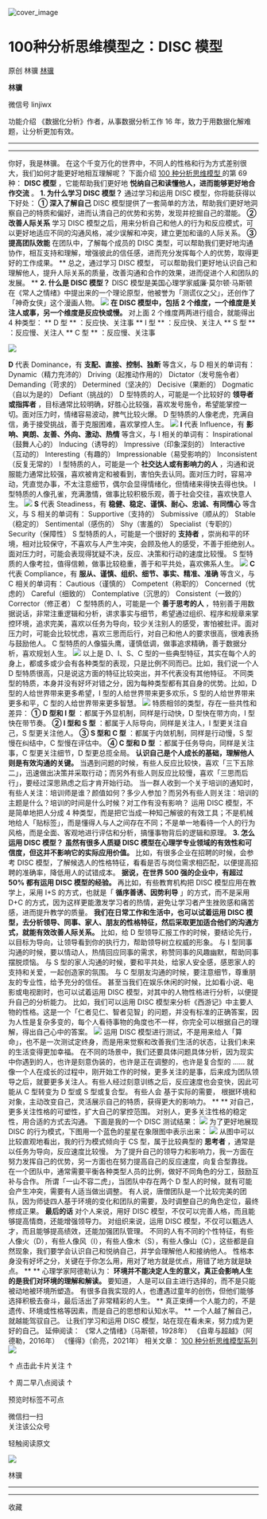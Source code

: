 ![cover_image](https://mmbiz.qpic.cn/mmbiz_jpg/giaycic3UNwo1Dqmiap99iaSSibZxeFvjTIMFBLJPqajl6YURtstetA99SoicHwDxOYwmrCvhFBGcOJJpt9Mf4yPZEfw/0?wx_fmt=jpeg)

#  100种分析思维模型之：DISC 模型

原创  林骥  [ 林骥 ](javascript:void\(0\);)

**林骥**

微信号  linjiwx

功能介绍  《数据化分析》作者，从事数据分析工作 16 年，致力于用数据化解难题，让分析更加有效。

__ __

__ _ _ _ _

你好，我是林骥。  在这个千变万化的世界中，不同人的性格和行为方式差别很大，我们如何才能更好地相互理解呢？  下面介绍  [ 100 种分析思维模型
](https://mp.weixin.qq.com/mp/appmsgalbum?__biz=MzA4ODE2OTIxMw==&action=getalbum&album_id=1701638273011351554#wechat_redirect)
的第 69 种： **DISC 模型** ，它能帮助我们更好地 **悦纳自己和读懂他人，进而能够更好地合作交流** 。  **1\. 为什么学习 DISC
模型？** 通过学习和运用 DISC 模型，你将能获得以下好处：  **① 深入了解自己** DISC
模型提供了一套简单的方法，帮助我们更好地洞察自己的特质和偏好，进而认清自己的优势和劣势，发现并挖掘自己的潜能。  **② 改善人际关系** 学习 DISC
模型之后，用来分析自己和他人的行为和反应模式，可以更好地适应不同的沟通风格，减少误解和冲突，建立更加和谐的人际关系。  **③ 提高团队效能**
在团队中，了解每个成员的 DISC 类型，可以帮助我们更好地沟通协作，相互支持和理解，增强彼此的信任感，进而充分发挥每个人的优势，取得更好的工作成果。
** 总之，通过学习 DISC 模型，  可以帮助我们更好地认识自己和理解他人，提升人际关系的质量，改善沟通和合作的效果，进而促进个人和团队的发展。  **
**2\. 什么是 DISC 模型？** DISC
模型是美国心理学家威廉·莫尔顿·马斯顿在《常人之情绪》中提出来的一个理论原型，他被誉为「测谎仪之父」，还创作了「神奇女侠」这个漫画人物。
![](https://mmbiz.qpic.cn/mmbiz_png/giaycic3UNwo1Dqmiap99iaSSibZxeFvjTIMFX1ugiczHJMdibKqh27B1VvRUJDibwNLE7fmZycz99yazY1XpPMura3fiaA/640?wx_fmt=png)
**在 DISC 模型中，包括 2 个维度，一个维度是关注人或事，另一个维度是反应快或慢。** 对上面 2 个维度两两进行组合，就能得出 4 种类型：
** D 型  ** ：反应快、关注事  ** I 型  ** ：反应快、关注人  ** S 型  ** ：反应慢、关注人  ** C 型  **
：反应慢、关注事

![](https://mmbiz.qpic.cn/mmbiz_png/giaycic3UNwo1Dqmiap99iaSSibZxeFvjTIMFlVvlhIOV4oOqLX3DlpJdmpLicq0bQ1vSHibicbYgkiarj1yoia2uaQsk8HQ/640?wx_fmt=png)

**D** 代表 Dominance，有 **支配、直接、控制、独断** 等含义，与 D 相关的单词有：  Dynamic（精力充沛的）
Driving（起推动作用的）  Dictator（发号施令者）  Demanding（苛求的）  Determined（坚决的）
Decisive（果断的）  Dogmatic（自以为是的）  Defiant（挑战的）  D 型特质的人，可能是一个比较好的 **领导者或指挥者**
，目标通常比较明确，好胜心比较强，喜欢发号施令，希望能掌控一切。面对压力时，情绪容易波动，脾气比较火爆。  D
型特质的人像老虎，充满自信，勇于接受挑战，善于克服困难，喜欢掌控人生。
![](https://mmbiz.qpic.cn/mmbiz_png/giaycic3UNwo1Dqmiap99iaSSibZxeFvjTIMF4cwQ5JrGvxPaibpkaXnfLXbMWEKb83LTMx6hKsefTmkZcGrjLicT5dZw/640?wx_fmt=png)
**I** 代表 Influence，有 **影响、爽朗、友善、外向、激动、热情** 等含义，与 I 相关的单词有：
Inspirational（鼓舞人心的）  Inducing（诱导的）  Impressive（印象深刻的）  Interactive（互动的）
Interesting（有趣的）  Impressionable（易受影响的）  Inconsistent（反复无常的）  I 型特质的人，可能是一个
**社交达人或有影响力的人**
，沟通和说服能力通常比较强，喜欢被肯定和被看到，害怕失去认同。面对压力时，容易冲动，凭直觉办事，不太注意细节，偶尔会显得情绪化，但情绪来得快去得也快。  I
型特质的人像孔雀，充满激情，做事比较积极乐观，善于社会交往，喜欢快意人生。
![](https://mmbiz.qpic.cn/mmbiz_png/giaycic3UNwo1Dqmiap99iaSSibZxeFvjTIMFQzu1Kf6TcTZS4TUkiacBiaECubfBXpPA1GAbVCfDbW4yOleYPDMvb52A/640?wx_fmt=png)
**S** 代表 Steadiness，有 **稳健、稳定、谨慎、耐心、忠诚、有同情心** 等含义，与 S 相关的单词有：  Supportive（支持的）
Submissive（顺从的）  Stable（稳定的）  Sentimental（感伤的）  Shy（害羞的）  Specialist（专职的）
Security（保障性）  S 型特质的人，可能是一个很好的 **支持者**
，崇尚和平的环境，相对比较保守，不喜欢与人产生冲突，会顾及他人的感受，不善于拒绝别人。面对压力时，可能会表现得犹疑不决，反应、决策和行动的速度比较慢。  S
型特质的人像考拉，值得信赖，做事比较稳重，善于和平共处，喜欢佛系人生。
![](https://mmbiz.qpic.cn/mmbiz_png/giaycic3UNwo1Dqmiap99iaSSibZxeFvjTIMFvMibHwv3zBtlg0S2zticNfvCrUNcpGDsoZg5CGOEPTmCSEqCNWvU0IUA/640?wx_fmt=png)
**C** 代表 Compliance，有 **服从、谨慎、组织、细节、事实、精准、准确** 等含义，与 C 相关的单词有：  Cautious（谨慎的）
Competent（称职的）  Concerned（忧虑的）  Careful（细致的）  Contemplative（沉思的）
Consistent（一致的）  Corrector（修正者）  C 型特质的人，可能是一个 **善于思考的人**
，特别善于用数据说话，非常注重逻辑和分析，讲求事实与细节，希望通过组织、程序和规章来掌控环境，追求完美，喜欢以任务为导向，较少关注别人的感受，害怕被批评。面对压力时，可能会比较忧虑，喜欢三思而后行，对自己和他人的要求很高，很难表扬与鼓励他人。
C 型特质的人像猫头鹰，谨慎低调，做事追求精确，善于数据分析，喜欢规划人生。
![](https://mmbiz.qpic.cn/mmbiz_png/giaycic3UNwo1Dqmiap99iaSSibZxeFvjTIMF3e3AhD9f8V2iaanLIN9tev1JsROjia4Uia8icDJbnRyDXT6LkxWoprfkiaA/640?wx_fmt=png)
以上是 D、I、S、C 型的一些典型特征，其实在每个人的身上，都或多或少会有各种类型的表现，只是比例不同而已。比如，我们说一个人 D
型特质很高，只是说这方面的特征比较突出，并不代表没有其他特征。  不同类型的特质，本身并没有好坏对错之分，因为每种类型都有其自身的优势。比如，D
型的人给世界带来更多希望，I 型的人给世界带来更多欢乐，S 型的人给世界带来更多和平，C 型的人给世界带来更多智慧。
![](https://mmbiz.qpic.cn/mmbiz_jpg/giaycic3UNwo3YygI0XeCb7WVhfETMbcIich3a6VibZibDoya4oA1744z0XueWwpuibtZczIh6ibyue5sBPLMiaiaaWcjxg/640?wx_fmt=jpeg)
特质相邻的类型，存在一些共性和差异：  **① D 型和 I 型** ：都属于外显机制，同样是行动快，D 型快在带方向，I 型快在带节奏。  **② I
型和 S 型** ：都属于人际导向，同样是关注人，I 型更关注自己，S 型更关注他人。  **③ S 型和 C 型** ：都属于内敛机制，同样是行动慢，S
型慢在纠结中，C 型慢在评估中。  **④ C 型和 D 型** ：都属于任务导向，同样是关注事，C 型更关注细节，D 型更总揽全局。
**认识自己是个人成长的基础，理解他人则是有效沟通的关键。**
当遇到问题的时候，有些人反应比较快，喜欢「三下五除二」，迅速做出决策并采取行动；而另外有些人则反应比较慢，喜欢「三思而后行」，要经过深思熟虑之后才肯开始行动。
当一群人收到一个关于培训的通知时，有些人关注：培训师是谁？颜值如何？多少人参加？而另外有些人则关注：培训的主题是什么？培训的时间是什么时候？对工作有没有影响？
运用 DISC 模型，不是简单地把人分成 4
种类型，而是把它当成一种知己解彼的有效工具；不是机械地给人「贴标签」，而是懂得人与人之间存在不同；不是单一地看待一个人的行为风格，而是全面、客观地进行评估和分析，搞懂事物背后的逻辑和原理。
**3\. 怎么运用 DISC 模型？** **虽然有很多人质疑 DISC 模型在心理学专业领域的有效性和可信度，但这并不影响它的实际应用价值。**
比如，有很多企业在招聘的时候，会参考 DISC 模型，了解候选人的性格特征，看看是否与岗位需求相匹配，以便提高招聘的准确率，降低用人的试错成本。
**据说，在世界 500 强的企业中，有超过 50% 都有运用 DISC 模型的经验。** 再比如，有些教育机构把 DISC 模型应用在教学上，采用 I+S
的方式，也就是「 **循序善诱、因势利导** 」的方式，而不是采用 D+C
的方式，因为这样更能激发学习者的热情，避免让学习者产生挫败感和痛苦感，进而提升教学的质量。  **我们在日常工作和生活中，也可以试着运用 DISC
模型，去分析领导、同事、家人、朋友的性格特征，然后采取更加适合他们的沟通方式，就能有效改善人际关系。** 比如，给 D
型领导汇报工作的时候，要结论先行，以目标为导向，让领导看到你的执行力，帮助领导树立权威的形象。  与 I
型同事沟通的时候，要以情动人，热情回应同事的需求，称赞同事的风趣幽默，帮助同事摆脱烦恼。  与 S
型的家人沟通的时候，要和平共处，给家人安全感，感恩家人的支持和关爱，一起创造家的氛围。  与 C
型朋友沟通的时候，要注意细节，尊重朋友的专业性，给予充分的信任。  甚至当我们在娱乐休闲的时候，比如看小说、电影或电视剧时，也可以试着运用 DISC
模型，对其中的人物性格进行分析，以便提升自己的分析能力。  比如，我们可以运用 DISC
模型来分析《西游记》中主要人物的性格。这是一个「仁者见仁、智者见智」的问题，并没有标准的正确答案，因为人性是复杂多变的，每个人看待事物的角度也不一样，你完全可以根据自己的理解，得出自己心中的答案。
![](https://mmbiz.qpic.cn/mmbiz_png/giaycic3UNwo1Dqmiap99iaSSibZxeFvjTIMF8ibHNnT3LY5vUTOqYGb4n48nAG3g6wd3rtDTL75hYoraIic9xOyv7wQA/640?wx_fmt=png)
运用 DISC 模型进行测试，不是用来给人「算命」，也不是一次测试定终身，而是用来觉察和改善我们生活的状态，让我们未来的生活变得更加幸福。
在不同的场景中，我们还要具体问题具体分析，因为现实中你遇到的人，也许是刻意伪装的，也许是正在调整的，也许是复合型的 ……
就像一个人在成长的过程中，刚开始工作的时候，更多关注的是事，后来成为团队领导之后，就要更多关注人。有些人经过刻意训练之后，反应速度也会变快，因此可能从 C
型转变为 D 型或 S 型或复合型。  有些人会  基于实际的需要，  根据环境和对象，主动改变自己，灵活展示自己的特质，获得更大的影响力。  ** **
对自己，更多关注性格的可塑性，扩大自己的掌控范围。  对别人，更多关注性格的稳定性，用合适的方式去沟通。  下面是我的一个 DISC 测试结果：
![](https://mmbiz.qpic.cn/mmbiz_png/giaycic3UNwo1Dqmiap99iaSSibZxeFvjTIMFSd4L9cbdGJQrM0bZpNyibicbGhYd54FToOiaiciavYqlsajADgdjRbZDwAQ/640?wx_fmt=png)
为了更好地展现 DISC 的行为模式，下图用一个蓝色的星星在象限图中表示出来：
![](https://mmbiz.qpic.cn/mmbiz_png/giaycic3UNwo1Dqmiap99iaSSibZxeFvjTIMF5OrIDUn9icLol36RCZSc0TRySnkgxaB1LMYia7ehoBeEB7HJT9Jr3BHQ/640?wx_fmt=png)
从图中可以比较直观地看出，我的行为模式倾向于 CS 型，属于比较典型的 **思考者** ，通常是以任务为导向，反应速度比较慢。
为了提升自己的领导力和影响力，我一方面在努力发挥自己的优势，另一方面也在努力提高自己的反应速度，向复合型靠拢。
在一个团队中，通常需要平衡各种类型人员的比例，做好不同角色的分工，鼓励互补与合作。  所谓「一山不容二虎」，当团队中存在两个 D
型人的时候，就有可能会产生冲突，需要有人适当做出调整。
有人说，唐僧团队是一个比较完美的团队，因为师徒四人基于环境的变化和团队的需要，及时调整自己的角色定位，最终修成正果。  **最后的话** 对个人来说，用好
DISC 模型，不仅可以完善人格，而且能够提高情商，还能增强领导力。  对组织来说，运用 DISC
模型，不仅可以甄选人才，而且能够提高绩效，还能加强团队管理。
不同的人有不同的个性特征，有些人像火（D），有些人像风（I），有些人像木（S），有些人像山（C），这些都是自然现象，我们要学会认识自己和悦纳自己，并学会理解他人和接纳他人。
性格本身没有好坏之分，关键在于你怎么用，用对了地方就是优点，用错了地方就是缺点。  ** ** 心理学家阿德勒认为：
**环境并不能决定人生的意义，真正会影响人生的是我们对环境的理解和解读。** 要知道，  人是可以自主进行选择的，而不是只能被动地被环境所塑造。
有很多自我实现的人，也遭遇过童年的创伤，但他们能够选择积极去奋斗，最后活出了非常精彩的人生。  **
真正束缚一个人能力的，不是遗传、环境或性格等因素，而是自己的思想和认知水平。  ** 一个人越了解自己，就越能驾驭自己。  让我们学习和运用 DISC
模型，站在现在看未来，努力成为更好的自己。  延伸阅读：  《常人之情绪》（马斯顿，1928年）  《自卑与超越》（阿德勒，2016年）
《懂得》（俞亮，2021年）  相关文章：  [ 100 种分析思维模型系列
](https://mp.weixin.qq.com/mp/appmsgalbum?__biz=MzA4ODE2OTIxMw==&action=getalbum&album_id=1701638273011351554#wechat_redirect)
[
](https://mp.weixin.qq.com/mp/appmsgalbum?__biz=MzA4ODE2OTIxMw==&action=getalbum&album_id=1701638273011351554#wechat_redirect)
![](https://mmbiz.qpic.cn/mmbiz_png/giaycic3UNwo2MvibglEmzqTiaH1ZTkbndxmXldia6aicaVElu3RjgZwUeReI0ROnZO611DNs0y5KoUib9zFqEh6xKWJg/640?wx_fmt=png)

↑ 点击此卡片关注 ↑

↑  周二早八点阅读  ↑

预览时标签不可点

微信扫一扫  
关注该公众号



轻触阅读原文

![](http://mmbiz.qpic.cn/mmbiz_png/giaycic3UNwo3rBmMJ1emiaHxRCj3Om1wuZZCsgHvFSR3sVQrPsicIlRiaGUicJD8KCZibrmu0FzGBc6aBzfBz3HLIeDA/0?wx_fmt=png)

林骥







****



****



  收藏

